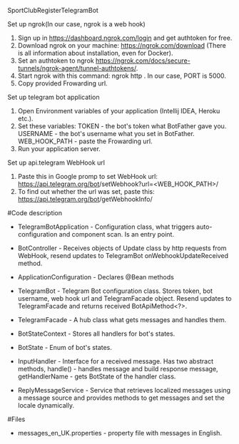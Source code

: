 SportClubRegisterTelegramBot

Set up ngrok(In our case, ngrok is a web hook)
1. Sign up in https://dashboard.ngrok.com/login and get authtoken for free.
2. Download ngrok on your machine: https://ngrok.com/download (There is all information about installation, even for Docker).
3. Set an authtoken to ngrok https://ngrok.com/docs/secure-tunnels/ngrok-agent/tunnel-authtokens/.
4. Start ngrok with this command: ngrok http <PORT>. In our case, PORT is 5000.
5. Copy provided Frowarding url.

Set up telegram bot application
1. Open Environment variables of your application (Intellij IDEA, Heroku etc.).
2. Set these variables:
    TOKEN - the bot's token what BotFather gave you.
    USERNAME - the bot's username what you set in BotFather.
    WEB_HOOK_PATH - paste the Frowarding url.
3. Run your application server.

Set up api.telegram WebHook url
1. Paste this in Google promp to set WebHook url: https://api.telegram.org/bot<TOKEN>/setWebhook?url=<WEB_HOOK_PATH>/
2. To find out whether the url was set, paste this: https://api.telegram.org/bot<TOKEN>/getWebhookInfo/

#Code description
* TelegramBotApplication - Configuration class, what triggers auto-configuration and component scan. Is an entry point.

* BotController - Receives objects of Update class by http requests from WebHook, resend updates to TelegramBot onWebhookUpdateReceived method.

* ApplicationConfiguration - Declares @Bean methods

* TelegramBot - Telegram Bot configuration class. Stores token, bot username, web hook url and TelegramFacade object. Resend updates to TelegramFacade and returns received BotApiMethod<?>.

* TelegramFacade - A hub class what gets messages and handles them.

* BotStateContext - Stores all handlers for bot's states.

* BotState - Enum of bot's states.

* InputHandler - Interface for a received message. Has two abstract methods, handle() - handles message and build response message, getHandlerName - gets BotState of the handler class.

* ReplyMessageService - Service that retrieves localized messages using a message source and provides methods to get messages and set the locale dynamically.

#Files
* messages_en_UK.properties - property file with messages in English.
